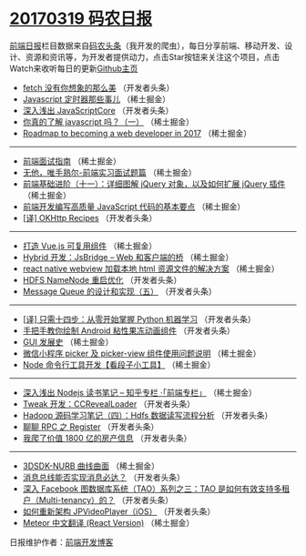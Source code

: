 # [20170319 码农日报](https://github.com/kujian/frontendDaily/blob/master/2017/03/19.md)

[前端日报](http://caibaojian.com/c/news)栏目数据来自[码农头条](http://hao.caibaojian.com/)（我开发的爬虫），每日分享前端、移动开发、设计、资源和资讯等，为开发者提供动力，点击Star按钮来关注这个项目，点击Watch来收听每日的更新[Github主页](https://github.com/kujian/frontendDaily)
* [fetch 没有你想象的那么美](http://hao.caibaojian.com/30930.html) （开发者头条）
* [Javascript 定时器那些事儿](http://hao.caibaojian.com/30902.html) （稀土掘金）
* [深入浅出 JavaScriptCore](http://hao.caibaojian.com/30934.html) （开发者头条）
* [你真的了解 javascript 吗？（一）](http://hao.caibaojian.com/30899.html) （稀土掘金）
* [Roadmap to becoming a web developer in 2017](http://hao.caibaojian.com/30900.html) （稀土掘金）

***
* [前端面试指南](http://hao.caibaojian.com/30901.html) （稀土掘金）
* [无他，唯手熟尔-前端实习面试题篇](http://hao.caibaojian.com/30903.html) （稀土掘金）
* [前端基础进阶（十一）：详细图解 jQuery 对象，以及如何扩展 jQuery 插件](http://hao.caibaojian.com/30893.html) （稀土掘金）
* [前端开发编写高质量 JavaScript 代码的基本要点](http://hao.caibaojian.com/30898.html) （稀土掘金）
* [[译] OKHttp Recipes](http://hao.caibaojian.com/30933.html) （开发者头条）

***
* [打造 Vue.js 可复用组件](http://hao.caibaojian.com/30897.html) （稀土掘金）
* [Hybrid 开发：JsBridge &#8211; Web 和客户端的桥](http://hao.caibaojian.com/30904.html) （稀土掘金）
* [react native webview 加载本地 html 资源文件的解决方案](http://hao.caibaojian.com/30894.html) （稀土掘金）
* [HDFS NameNode 重启优化](http://hao.caibaojian.com/30929.html) （开发者头条）
* [Message Queue 的设计和实现（五）](http://hao.caibaojian.com/30931.html) （开发者头条）

***
* [[译] 只需十四步：从零开始掌握 Python 机器学习](http://hao.caibaojian.com/30932.html) （开发者头条）
* [手把手教你绘制 Android 粘性果冻动画组件](http://hao.caibaojian.com/30935.html) （开发者头条）
* [GUI 发展史](http://hao.caibaojian.com/30896.html) （稀土掘金）
* [微信小程序 picker 及 picker-view 组件使用问题说明](http://hao.caibaojian.com/30891.html) （稀土掘金）
* [Node 命令行工具开发【看段子小工具】](http://hao.caibaojian.com/30892.html) （稀土掘金）

***
* [深入浅出 Nodejs 读书笔记 &#8211; 知乎专栏 ·「前端专栏」](http://hao.caibaojian.com/30885.html) （稀土掘金）
* [Tweak 开发：CCRevealLoader](http://hao.caibaojian.com/30936.html) （开发者头条）
* [Hadoop 源码学习笔记（四）：Hdfs 数据读写流程分析](http://hao.caibaojian.com/30937.html) （开发者头条）
* [聊聊 RPC 之 Register](http://hao.caibaojian.com/30926.html) （开发者头条）
* [我爬了价值 1800 亿的房产信息](http://hao.caibaojian.com/30922.html) （开发者头条）

***
* [3DSDK-NURB 曲线曲面](http://hao.caibaojian.com/30895.html) （稀土掘金）
* [消息总线能否实现消息必达？](http://hao.caibaojian.com/30923.html) （开发者头条）
* [深入 Facebook 图数据库系统（TAO）系列之三：TAO 是如何有效支持多租户（Multi-tenancy）的？](http://hao.caibaojian.com/30927.html) （开发者头条）
* [如何重新架构 JPVideoPlayer（iOS）](http://hao.caibaojian.com/30928.html) （开发者头条）
* [Meteor 中文翻译 (React Version)](http://hao.caibaojian.com/30886.html) （稀土掘金）

日报维护作者：[前端开发博客](http://caibaojian.com/) 